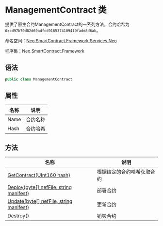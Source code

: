 # ManagementContract 类

提供了原生合约ManagementContract的一系列方法，合约哈希为`0xcd97b70d82d69adfcd9165374109419fade8d6ab`。

命名空间：[Neo.SmartContract.Framework.Services.Neo](../neo.md)

程序集：Neo.SmartContract.Framework

## 语法

```c#
public class ManagementContract
```

## 属性

| 名称              | 说明                                                         |
| ----------------- | ------------------------------------------------------------ |
| Name              | 合约名称                                             |
| Hash              | 合约哈希                                             |

## 方法

| 名称                                                         | 说明                                                         |
| ------------------------------------------------------------ | ------------------------------------------------------------ |
| [GetContract(UInt160 hash)](ManagementContract/GetContract.md)          | 根据给定的合约哈希获取合约                                     |
| [Deploy(byte\[\] nefFile, string manifest)](ManagementContract/Deploy.md)          | 部署合约                                     |
| [Update(byte\[\] nefFile, string manifest)](ManagementContract/Update.md)          | 更新合约                                     |
| [Destroy()](ManagementContract/Destroy.md)          | 销毁合约                                     |
